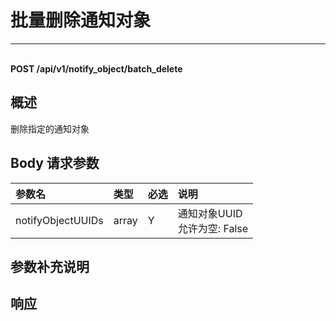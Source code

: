 # 批量删除通知对象

---

<br />**POST /api/v1/notify_object/batch_delete**

## 概述
删除指定的通知对象




## Body 请求参数

| 参数名        | 类型     | 必选   | 说明              |
|:-----------|:-------|:-----|:----------------|
| notifyObjectUUIDs | array | Y | 通知对象UUID<br>允许为空: False <br> |

## 参数补充说明







## 响应
```shell
 
```




